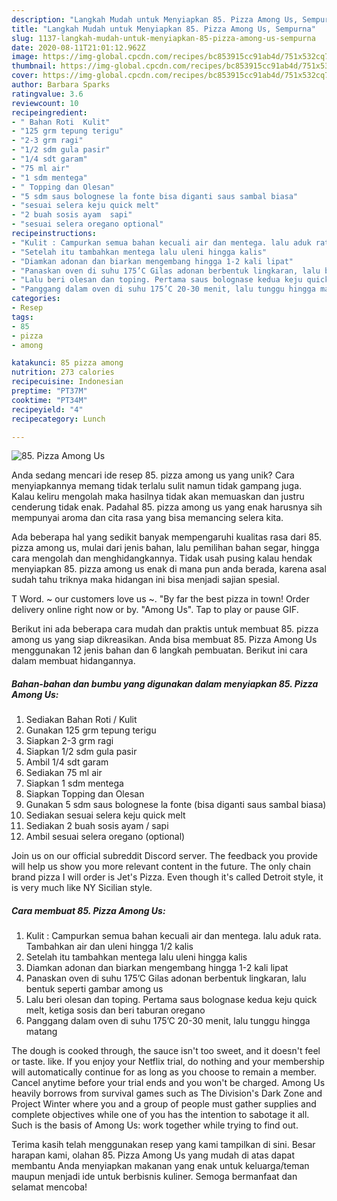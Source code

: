 ```yaml
---
description: "Langkah Mudah untuk Menyiapkan 85. Pizza Among Us, Sempurna"
title: "Langkah Mudah untuk Menyiapkan 85. Pizza Among Us, Sempurna"
slug: 1137-langkah-mudah-untuk-menyiapkan-85-pizza-among-us-sempurna
date: 2020-08-11T21:01:12.962Z
image: https://img-global.cpcdn.com/recipes/bc853915cc91ab4d/751x532cq70/85-pizza-among-us-foto-resep-utama.jpg
thumbnail: https://img-global.cpcdn.com/recipes/bc853915cc91ab4d/751x532cq70/85-pizza-among-us-foto-resep-utama.jpg
cover: https://img-global.cpcdn.com/recipes/bc853915cc91ab4d/751x532cq70/85-pizza-among-us-foto-resep-utama.jpg
author: Barbara Sparks
ratingvalue: 3.6
reviewcount: 10
recipeingredient:
- " Bahan Roti  Kulit"
- "125 grm tepung terigu"
- "2-3 grm ragi"
- "1/2 sdm gula pasir"
- "1/4 sdt garam"
- "75 ml air"
- "1 sdm mentega"
- " Topping dan Olesan"
- "5 sdm saus bolognese la fonte bisa diganti saus sambal biasa"
- "sesuai selera keju quick melt"
- "2 buah sosis ayam  sapi"
- "sesuai selera oregano optional"
recipeinstructions:
- "Kulit : Campurkan semua bahan kecuali air dan mentega. lalu aduk rata. Tambahkan air dan uleni hingga 1/2 kalis"
- "Setelah itu tambahkan mentega lalu uleni hingga kalis"
- "Diamkan adonan dan biarkan mengembang hingga 1-2 kali lipat"
- "Panaskan oven di suhu 175’C Gilas adonan berbentuk lingkaran, lalu bentuk seperti gambar among us"
- "Lalu beri olesan dan toping. Pertama saus bolognase kedua keju quick melt, ketiga sosis dan beri taburan oregano"
- "Panggang dalam oven di suhu 175’C 20-30 menit, lalu tunggu hingga matang"
categories:
- Resep
tags:
- 85
- pizza
- among

katakunci: 85 pizza among 
nutrition: 273 calories
recipecuisine: Indonesian
preptime: "PT37M"
cooktime: "PT34M"
recipeyield: "4"
recipecategory: Lunch

---
```



![85. Pizza Among Us](https://img-global.cpcdn.com/recipes/bc853915cc91ab4d/751x532cq70/85-pizza-among-us-foto-resep-utama.jpg)

Anda sedang mencari ide resep 85. pizza among us yang unik? Cara menyiapkannya memang tidak terlalu sulit namun tidak gampang juga. Kalau keliru mengolah maka hasilnya tidak akan memuaskan dan justru cenderung tidak enak. Padahal 85. pizza among us yang enak harusnya sih mempunyai aroma dan cita rasa yang bisa memancing selera kita.

Ada beberapa hal yang sedikit banyak mempengaruhi kualitas rasa dari 85. pizza among us, mulai dari jenis bahan, lalu pemilihan bahan segar, hingga cara mengolah dan menghidangkannya. Tidak usah pusing kalau hendak menyiapkan 85. pizza among us enak di mana pun anda berada, karena asal sudah tahu triknya maka hidangan ini bisa menjadi sajian spesial.

T Word. ~ our customers love us ~. &#34;By far the best pizza in town! Order delivery online right now or by. &#34;Among Us&#34;. Tap to play or pause GIF.


Berikut ini ada beberapa cara mudah dan praktis untuk membuat 85. pizza among us yang siap dikreasikan. Anda bisa membuat 85. Pizza Among Us menggunakan 12 jenis bahan dan 6 langkah pembuatan. Berikut ini cara dalam membuat hidangannya.

<!--inarticleads1-->

##### Bahan-bahan dan bumbu yang digunakan dalam menyiapkan 85. Pizza Among Us:

1. Sediakan  Bahan Roti / Kulit
1. Gunakan 125 grm tepung terigu
1. Siapkan 2-3 grm ragi
1. Siapkan 1/2 sdm gula pasir
1. Ambil 1/4 sdt garam
1. Sediakan 75 ml air
1. Siapkan 1 sdm mentega
1. Siapkan  Topping dan Olesan
1. Gunakan 5 sdm saus bolognese la fonte (bisa diganti saus sambal biasa)
1. Sediakan sesuai selera keju quick melt
1. Sediakan 2 buah sosis ayam / sapi
1. Ambil sesuai selera oregano (optional)


Join us on our official subreddit Discord server. The feedback you provide will help us show you more relevant content in the future. The only chain brand pizza I will order is Jet&#39;s Pizza. Even though it&#39;s called Detroit style, it is very much like NY Sicilian style. 

<!--inarticleads2-->

##### Cara membuat 85. Pizza Among Us:

1. Kulit : Campurkan semua bahan kecuali air dan mentega. lalu aduk rata. Tambahkan air dan uleni hingga 1/2 kalis
1. Setelah itu tambahkan mentega lalu uleni hingga kalis
1. Diamkan adonan dan biarkan mengembang hingga 1-2 kali lipat
1. Panaskan oven di suhu 175’C Gilas adonan berbentuk lingkaran, lalu bentuk seperti gambar among us
1. Lalu beri olesan dan toping. Pertama saus bolognase kedua keju quick melt, ketiga sosis dan beri taburan oregano
1. Panggang dalam oven di suhu 175’C 20-30 menit, lalu tunggu hingga matang


The dough is cooked through, the sauce isn&#39;t too sweet, and it doesn&#39;t feel or taste. like. If you enjoy your Netflix trial, do nothing and your membership will automatically continue for as long as you choose to remain a member. Cancel anytime before your trial ends and you won&#39;t be charged. Among Us heavily borrows from survival games such as The Division&#39;s Dark Zone and Project Winter where you and a group of people must gather supplies and complete objectives while one of you has the intention to sabotage it all. Such is the basis of Among Us: work together while trying to find out. 

Terima kasih telah menggunakan resep yang kami tampilkan di sini. Besar harapan kami, olahan 85. Pizza Among Us yang mudah di atas dapat membantu Anda menyiapkan makanan yang enak untuk keluarga/teman maupun menjadi ide untuk berbisnis kuliner. Semoga bermanfaat dan selamat mencoba!

